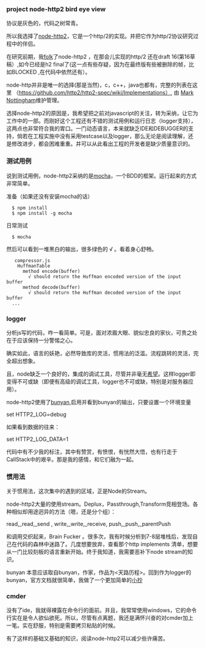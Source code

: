 ### project node-http2 bird eye view

协议是灰色的，代码之树常青。

所以我选择了[node-http2](https://github.com/molnarg/node-http2)，它是一个http/2的实现。并把它作为http/2协议研究过程中的伴侣。

在研究前期，我[folk](https://github.com/1000copy/node-http2)了node-http2 ，在那会儿实现的http/2 还在draft 16(第16草稿）,如今已经是h2 final了(这一点有些存疑，因为在最终版有些被删除的帧，比如BLOCKED ,在代码中依然还有）。

node-http并非是唯一的选择(那是当然)，c，c++，java也都有，完整的列表在这里 （https://github.com/http2/http2-spec/wiki/Implementations）, 由 [Mark Nottingham](http://en.wikipedia.org/wiki/Mark_Nottingham)维护管理。

选择node-http2的原因是，我希望把之前对javascript的关注，转为采纳，让它为工作中的一部。而刚好这个工程还有不错的测试用例和运行日志（logger支持），这两点也非常符合我的胃口。一门动态语言，本来就缺乏IDE和DEBUGGER的支持，倘若在工程实施中没有采用testcase以及logger，那么无论是阅读理解，还是修改进步，都会困难重重。并可以从此看出工程的开发者是缺少质量意识的。

### 测试用例

说到测试用例，node-http2采纳的是[mocha](http://mochajs.org/)，一个BDD的框架。运行起来的方式非常简单。

准备（如果还没有安装mocha的话）
```
  $ npm install 
  $ npm install -g mocha 
```
日常测试
```
  $ mocha
```

然后可以看到一堆黑白的输出，很多绿色的 √ 。看着身心舒畅。

```
   compressor.js
    HuffmanTable
      method encode(buffer)
        √ should return the Huffman encoded version of the input buffer
      method decode(buffer)
        √ should return the Huffman decoded version of the input buffer
  ...
```

### logger

分析js写的代码，咋一看简单。可是，面对浓眉大眼、貌似忠良的家伙，可贵之处在于应该保持一分警惕之心。

确实如此，语言的妖艳，必然导致库的灵活，惯用法的泛滥。流程跳转的灵活，完全超出想象。

且，node缺乏一个良好的，集成的调试工具，尽管并非毫无[希望](http://stackoverflow.com/questions/1911015/how-to-debug-node-js-applications)。这样logger即变得不可或缺（即便有高级的调试工具，logger也不可或缺，特别是对服务器应用）。

node-http2使用了[bunyan](https://github.com/trentm/node-bunyan),启用并看到bunyan的输出，只要设置一个环境变量

  set HTTP2_LOG=debug

如果看到数据的往来：

  set HTTP2_LOG_DATA=1

代码中有不少我的标注，其中有赞赏，有愤恨，有恍然大悟，也有行走于CallStack中的艰辛。那是我的感情，和它们融为一起。

### 惯用法

关于惯用法，这次集中的遇到的区域，正是Node的Stream。

node-http2大量的使用stream。Deplux，Passthrough,Transform竞相登场。各种相似却用途迥异的方法（嗯，还是分个组）：

  read,_read,_send ,
  write,_write,_receive,
  push,_push,_parentPush 

和调用交织起来，Brain Fucker 。很多次，我有时候分析到7-8层堆栈后，发现自己在代码的森林中迷路了。几度想要放弃，查看那个http implements 清单，想要从一门比较刻板的语言重新开始。终于我知道，我需要恶补下node stream的知识。


bunyan 本意应该取自bunyan，作家，作品为<天路历程>。回到作为logger的bunyan，官方文档就很简单，我做了一个更加简单的[小抄](node-bunyan-cheatsheet.md)

### cmder

没有了ide，我就得裸露在命令行的面前。并且，我常常使用windows，它的命令行实在是令人欲仙欲死。所以，尽管有点离题，我还是满怀兴奋的对cmder加上一笔。实在舒服，特别是需要拷贝粘贴的时候。


有了这样的基础又基础的知识，阅读node-http2可以减少些许痛苦。